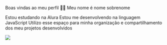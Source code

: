 Boas vindas ao meu perfil 💙💙
Meu nome é nome sobrenome

Estou estudando na Alura
Estou me desenvolvendo na linguagem JavaScript
Utilizo esse espaço para minha organização e compartilhamento dos meu projetos desenvolvidos

![](https://images.pexels.com/photos/11913285/pexels-photo-11913285.jpeg?cs=srgb&dl=pexels-jakewymoore-11913285.jpg&fm=jpg)
